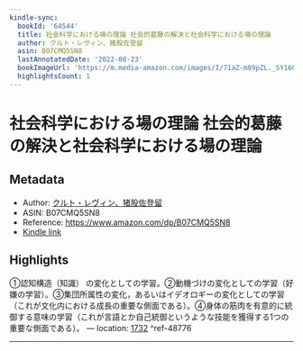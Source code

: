 ```yaml
---
kindle-sync:
  bookId: '64544'
  title: 社会科学における場の理論 社会的葛藤の解決と社会科学における場の理論
  author: クルト・レヴィン、猪股佐登留
  asin: B07CMQ5SN8
  lastAnnotatedDate: '2022-08-23'
  bookImageUrl: 'https://m.media-amazon.com/images/I/71aZ-m89pZL._SY160.jpg'
  highlightsCount: 1
---
```

# 社会科学における場の理論 社会的葛藤の解決と社会科学における場の理論
## Metadata
* Author: [クルト・レヴィン、猪股佐登留](https://www.amazon.comundefined)
* ASIN: B07CMQ5SN8
* Reference: https://www.amazon.com/dp/B07CMQ5SN8
* [Kindle link](kindle://book?action=open&asin=B07CMQ5SN8)

## Highlights
①認知構造（知識） の変化としての学習。②動機づけの変化としての学習（好嫌の学習）。③集団所属性の変化，あるいはイデオロギーの変化としての学習（これが文化内における成長の重要な側面である）。④身体の筋肉を有意的に統御する意味の学習（これが言語とか自己統御というような技能を獲得する1つの重要な側面である）。 — location: [1732](kindle://book?action=open&asin=B07CMQ5SN8&location=1732) ^ref-48776

---

